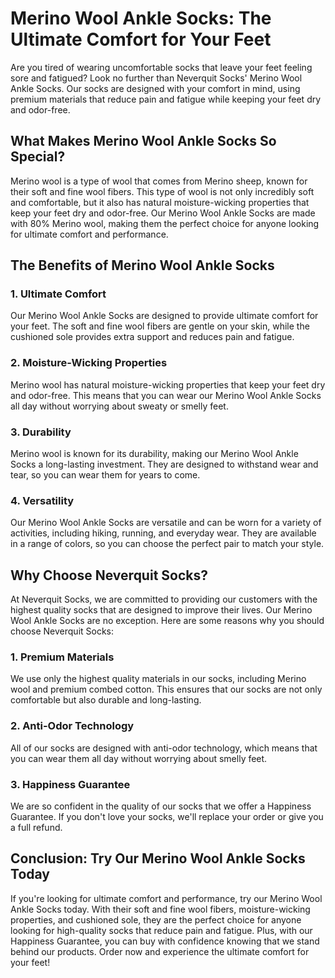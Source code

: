 # Merino Wool Ankle Socks: The Ultimate Comfort for Your Feet

Are you tired of wearing uncomfortable socks that leave your feet feeling sore and fatigued? Look no further than Neverquit Socks' Merino Wool Ankle Socks. Our socks are designed with your comfort in mind, using premium materials that reduce pain and fatigue while keeping your feet dry and odor-free.

## What Makes Merino Wool Ankle Socks So Special?

Merino wool is a type of wool that comes from Merino sheep, known for their soft and fine wool fibers. This type of wool is not only incredibly soft and comfortable, but it also has natural moisture-wicking properties that keep your feet dry and odor-free. Our Merino Wool Ankle Socks are made with 80% Merino wool, making them the perfect choice for anyone looking for ultimate comfort and performance.

## The Benefits of Merino Wool Ankle Socks

### 1. Ultimate Comfort

Our Merino Wool Ankle Socks are designed to provide ultimate comfort for your feet. The soft and fine wool fibers are gentle on your skin, while the cushioned sole provides extra support and reduces pain and fatigue.

### 2. Moisture-Wicking Properties

Merino wool has natural moisture-wicking properties that keep your feet dry and odor-free. This means that you can wear our Merino Wool Ankle Socks all day without worrying about sweaty or smelly feet.

### 3. Durability

Merino wool is known for its durability, making our Merino Wool Ankle Socks a long-lasting investment. They are designed to withstand wear and tear, so you can wear them for years to come.

### 4. Versatility

Our Merino Wool Ankle Socks are versatile and can be worn for a variety of activities, including hiking, running, and everyday wear. They are available in a range of colors, so you can choose the perfect pair to match your style.

## Why Choose Neverquit Socks?

At Neverquit Socks, we are committed to providing our customers with the highest quality socks that are designed to improve their lives. Our Merino Wool Ankle Socks are no exception. Here are some reasons why you should choose Neverquit Socks:

### 1. Premium Materials

We use only the highest quality materials in our socks, including Merino wool and premium combed cotton. This ensures that our socks are not only comfortable but also durable and long-lasting.

### 2. Anti-Odor Technology

All of our socks are designed with anti-odor technology, which means that you can wear them all day without worrying about smelly feet.

### 3. Happiness Guarantee

We are so confident in the quality of our socks that we offer a Happiness Guarantee. If you don't love your socks, we'll replace your order or give you a full refund.

## Conclusion: Try Our Merino Wool Ankle Socks Today

If you're looking for ultimate comfort and performance, try our Merino Wool Ankle Socks today. With their soft and fine wool fibers, moisture-wicking properties, and cushioned sole, they are the perfect choice for anyone looking for high-quality socks that reduce pain and fatigue. Plus, with our Happiness Guarantee, you can buy with confidence knowing that we stand behind our products. Order now and experience the ultimate comfort for your feet!